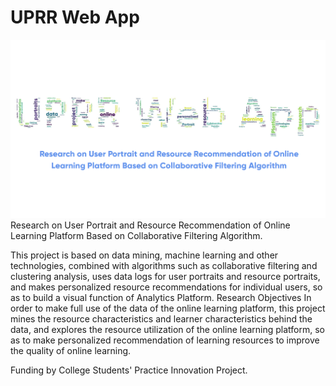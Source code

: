 # UPRR Web App

![QQ截图20220302234200](./static/img/uprrlogo.png)Research on User Portrait and Resource Recommendation of Online Learning
Platform Based on Collaborative Filtering Algorithm.

This project is based on data mining, machine learning and other technologies, combined with algorithms such as collaborative filtering and clustering analysis, uses data logs for user portraits and resource portraits, and makes personalized resource recommendations for individual users, so as to build a visual function of Analytics Platform.
Research Objectives In order to make full use of the data of the online learning platform, this project mines the resource characteristics and learner characteristics behind the data, and explores the resource utilization of the online learning platform, so as to make personalized recommendation of learning resources to improve the quality of online learning.

Funding by College Students' Practice Innovation Project.

